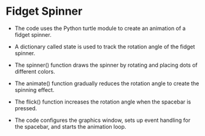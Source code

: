 # Fidget Spinner

* The code uses the Python turtle module to create an animation of a fidget spinner.

* A dictionary called state is used to track the rotation angle of the fidget spinner.

* The spinner() function draws the spinner by rotating and placing dots of different colors.

* The animate() function gradually reduces the rotation angle to create the spinning effect.

* The flick() function increases the rotation angle when the spacebar is pressed.

* The code configures the graphics window, sets up event handling for the spacebar, and starts the animation loop.